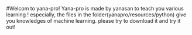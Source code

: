 #Welcom to yana-pro!
Yana-pro is made by yanasan to teach you various learning !
especially, the files in the folder(yanapro/resources/python) give you knowledges of machine learning.
please try to download it and try it out!
